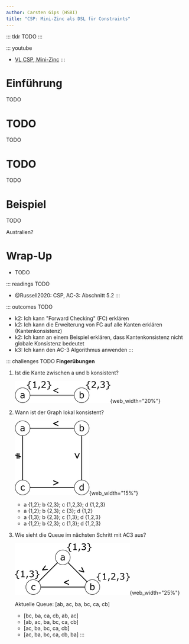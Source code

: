 ```yaml
---
author: Carsten Gips (HSBI)
title: "CSP: Mini-Zinc als DSL für Constraints"
---
```


::: tldr
TODO
:::

::: youtube
-   [VL CSP, Mini-Zinc](https://youtu.be/TvF78iVDwKM)
:::

# Einführung

TODO

# TODO

TODO

# TODO

TODO

# Beispiel

TODO

Australien?

# Wrap-Up

-   TODO

::: readings
TODO
-   @Russell2020: CSP, AC-3: Abschnitt 5.2
:::

::: outcomes
TODO
-   k2: Ich kann "Forward Checking" (FC) erklären
-   k2: Ich kann die Erweiterung von FC auf alle Kanten erklären (Kantenkonsistenz)
-   k2: Ich kann an einem Beispiel erklären, dass Kantenkonsistenz nicht globale Konsistenz bedeutet
-   k3: Ich kann den AC-3 Algorithmus anwenden
:::

::: challenges
TODO
**Fingerübungen**

1.  Ist die Kante zwischen a und b konsistent?

    ![](https://github.com/Artificial-Intelligence-HSBI-TDU/KI-Vorlesung/blob/master/lecture/csp/images/csp_challenge_a.png?raw=true){web_width="20%"}

2.  Wann ist der Graph lokal konsistent?

    ![](https://github.com/Artificial-Intelligence-HSBI-TDU/KI-Vorlesung/blob/master/lecture/csp/images/csp_challenge_b.png?raw=true){web_width="15%"}

    -   a {1,2}; b {2,3}; c {1,2,3}; d {1,2,3}
    -   a {1,2}; b {2,3}; c {3}; d {1,2}
    -   a {1,3}; b {2,3}; c {1,3}; d {1,2,3}
    -   a {1,2}; b {2,3}; c {1,3}; d {1,2,3}

3.  Wie sieht die Queue im nächsten Schritt mit AC3 aus?

    ![](https://github.com/Artificial-Intelligence-HSBI-TDU/KI-Vorlesung/blob/master/lecture/csp/images/csp_challenge_c.png?raw=true){web_width="25%"}

    Aktuelle Queue: \[ab, ac, ba, bc, ca, cb\]

    -   \[bc, ba, ca, cb, ab, ac\]
    -   \[ab, ac, ba, bc, ca, cb\]
    -   \[ac, ba, bc, ca, cb\]
    -   \[ac, ba, bc, ca, cb, ba\]
:::
